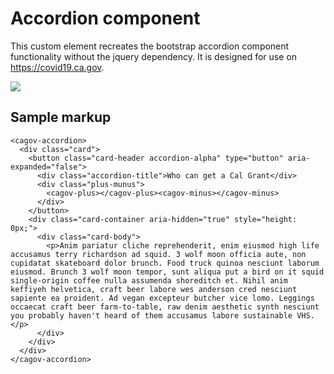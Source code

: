 # Accordion component

This custom element recreates the bootstrap accordion component functionality without the jquery dependency.
It is designed for use on https://covid19.ca.gov.

<img src="https://github.com/cagov/storybook-ca-gov/tree/main/packages/%40cagov/accordion/accordion.png" />

## Sample markup

```
<cagov-accordion>
  <div class="card">
    <button class="card-header accordion-alpha" type="button" aria-expanded="false">
      <div class="accordion-title">Who can get a Cal Grant</div>
      <div class="plus-munus">
        <cagov-plus></cagov-plus><cagov-minus></cagov-minus>
      </div>
    </button>
    <div class="card-container aria-hidden="true" style="height: 0px;">
      <div class="card-body">
        <p>Anim pariatur cliche reprehenderit, enim eiusmod high life accusamus terry richardson ad squid. 3 wolf moon officia aute, non cupidatat skateboard dolor brunch. Food truck quinoa nesciunt laborum eiusmod. Brunch 3 wolf moon tempor, sunt aliqua put a bird on it squid single-origin coffee nulla assumenda shoreditch et. Nihil anim keffiyeh helvetica, craft beer labore wes anderson cred nesciunt sapiente ea proident. Ad vegan excepteur butcher vice lomo. Leggings occaecat craft beer farm-to-table, raw denim aesthetic synth nesciunt you probably haven't heard of them accusamus labore sustainable VHS.</p>
      </div>
    </div>
  </div>
</cagov-accordion>
```
